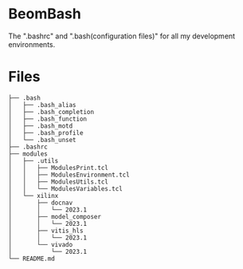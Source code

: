 # BeomBash
The ".bashrc" and ".bash(configuration files)" for all my development environments.

# Files
```.
├── .bash
│   ├── .bash_alias
│   ├── .bash_completion
│   ├── .bash_function
│   ├── .bash_motd
│   ├── .bash_profile
│   └── .bash_unset
├── .bashrc
├── modules
│   ├── .utils
│   │   ├── ModulesPrint.tcl
│   │   ├── ModulesEnvironment.tcl
│   │   ├── ModulesUtils.tcl
│   │   └── ModulesVariables.tcl
│   └── xilinx
│       ├── docnav
│       │   └── 2023.1
│       ├── model_composer
│       │   └── 2023.1
│       ├── vitis_hls
│       │   └── 2023.1
│       └── vivado
│           └── 2023.1
└── README.md
```

